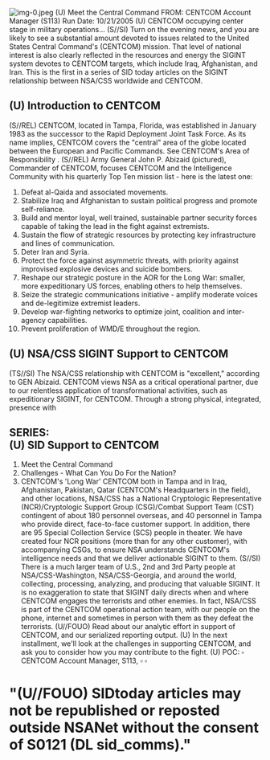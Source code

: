 ![img-0.jpeg](img-0.jpeg)
(U) Meet the Central Command
FROM:
CENTCOM Account Manager (S113)
Run Date: 10/21/2005
(U) CENTCOM occupying center stage in military operations...
(S//SI) Turn on the evening news, and you are likely to see a substantial amount devoted to issues related to the United States Central Command's (CENTCOM) mission. That level of national interest is also clearly reflected in the resources and energy the SIGINT system devotes to CENTCOM targets, which include Iraq, Afghanistan, and Iran. This is the first in a series of SID today articles on the SIGINT relationship between NSA/CSS worldwide and CENTCOM.

## (U) Introduction to CENTCOM

(S//REL) CENTCOM, located in Tampa, Florida, was established in January 1983 as the successor to the Rapid Deployment Joint Task Force. As its name implies, CENTCOM covers the "central" area of the globe located between the European and Pacific Commands. See CENTCOM's Area of Responsibility .
(S//REL) Army General John P. Abizaid (pictured), Commander of CENTCOM, focuses CENTCOM and the Intelligence Community with his quarterly Top Ten mission list - here is the latest one:

1. Defeat al-Qaida and associated movements.
2. Stabilize Iraq and Afghanistan to sustain political progress and promote self-reliance.
3. Build and mentor loyal, well trained, sustainable partner security forces capable of taking the lead in the fight against extremists.
4. Sustain the flow of strategic resources by protecting key infrastructure and lines of communication.
5. Deter Iran and Syria.
6. Protect the force against asymmetric threats, with priority against improvised explosive devices and suicide bombers.
7. Reshape our strategic posture in the AOR for the Long War: smaller, more expeditionary US forces, enabling others to help themselves.
8. Seize the strategic communications initiative - amplify moderate voices and de-legitimize extremist leaders.
9. Develop war-fighting networks to optimize joint, coalition and inter-agency capabilities.
10. Prevent proliferation of WMD/E throughout the region.

## (U) NSA/CSS SIGINT Support to CENTCOM

(TS//SI) The NSA/CSS relationship with CENTCOM is
"excellent," according to GEN Abizaid. CENTCOM views NSA as a critical operational partner, due to our relentless application of transformational activities, such as expeditionary SIGINT, for CENTCOM. Through a strong physical, integrated, presence with

## SERIES: <br> (U) SID Support to CENTCOM

1. Meet the Central Command
2. Challenges - What Can You Do For the Nation?
3. CENTCOM's 'Long War'
CENTCOM both in Tampa and in Iraq, Afghanistan, Pakistan, Qatar (CENTCOM's Headquarters in the field), and other locations, NSA/CSS has a National Cryptologic Representative (NCR)/Cryptologic Support Group (CSG)/Combat Support Team (CST) contingent of about 180 personnel overseas, and 40 personnel in Tampa who provide direct, face-to-face customer support. In addition, there are 95 Special Collection Service (SCS) people in theater. We have created four NCR positions (more than for any other customer), with accompanying CSGs, to ensure NSA understands CENTCOM's intelligence needs and that we deliver actionable SIGINT to them.
(S//SI) There is a much larger team of U.S., 2nd and 3rd Party people at NSA/CSS-Washington, NSA/CSS-Georgia, and around the world, collecting, processing, analyzing, and producing that valuable SIGINT. It is no exaggeration to state that SIGINT daily directs when and where CENTCOM engages the terrorists and other enemies. In fact, NSA/CSS is part of the CENTCOM operational action team, with our people on the phone, internet and sometimes in person with them as they defeat the terrorists.
(U//FOUO) Read about our analytic effort in support of CENTCOM, and our serialized reporting output.
(U) In the next installment, we'll look at the challenges in supporting CENTCOM, and ask you to consider how you may contribute to the fight.
(U) POC: $\square$ CENTCOM Account Manager, S113, $\square$ $\square$

# "(U//FOUO) SIDtoday articles may not be republished or reposted outside NSANet without the consent of S0121 (DL sid_comms)."
